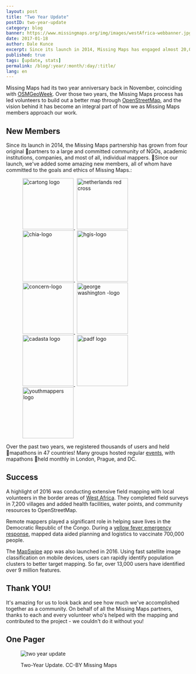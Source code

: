 ```yaml
---
layout: post
title: "Two Year Update"
postID: two-year-update
category: blog
banner: https://www.missingmaps.org/img/images/westAfrica-webbanner.jpg
date: 2017-01-18
author: Dale Kunce
excerpt: Since its launch in 2014, Missing Maps has engaged almost 20,000 mappers, helped 430+ public mapathons, put 29 million people on the map, and mapped an area equal to the size of Sweden. We've added many new partners to help try and map the world. Thanks to everyone out there who's been a part of this amazing project!
published: true
tags: [update, stats]
permalink: /blog/:year/:month/:day/:title/
lang: en
---
```


Missing Maps had its two year anniversary back in November, coinciding with [OSMGeoWeek](http://www.missingmaps.org/blog/2016/11/28/osmgeoweek-thankyou/). Over those two years, the Missing Maps process has led volunteers to build out a better map through [OpenStreetMap](https://www.openstreetmap.org/), and the vision behind it has become an integral part of how we as Missing Maps members approach our work.

## New Members

Since its launch in 2014, the Missing Maps partnership has grown from four original partners to a large and committed community of NGOs, academic institutions, companies, and most of all, individual mappers. Since our launch, we've added some amazing new members, all of whom have committed to the goals and ethics of Missing Maps.:

<figure>
<a href="http://www.cartong.org/">
  <img src="{{ site.baseurl }}/assets/graphics/content/logos/cartong_logo.png" alt="cartong logo" style="width:140px;border:none;padding-left:5px;">
</a>
<a href="http://www.rodekruis.nl/">
  <img src="{{ site.baseurl }}/assets/graphics/content/logos/nlrc_logo.jpg" alt="netherlands red cross" style="width:140px;border:none;padding-left:5px;">
</a>
<a href="http://www.clintonhealthaccess.org/">
  <img src="{{ site.baseurl }}/assets/graphics/content/logos/chai-logo.svg" style="width:140px;border:none;padding-left:5px;" alt="chia-logo">
</a>
<a href="http://www.geog.uni-heidelberg.de/gis/">
  <img src="{{ site.baseurl }}/assets/graphics/content/logos/hgis_logo.png" alt="hgis-logo" style="width:140px;border:none;padding-left:5px;">
</a>
<a href="https://www.concern.net/category/world-region/europe/uk">
  <img src="{{ site.baseurl }}/assets/graphics/content/logos/concern_logo.png" alt="concern-logo" style="width:140px;border:none;padding-left:5px;">
</a>
<a href="https://programs.gwu.edu/graduate/geographical-information-systems">
  <img src="{{ site.baseurl }}/assets/graphics/content/logos/gwu_logo.svg" alt="george washington -logo" style="width:140px;border:none;padding-left:5px;">
</a>
<a href="https://cadasta.org">
  <img src="{{ site.baseurl }}/assets/graphics/content/logos/cadasta_logo.png" alt="cadasta logo" style="width:140px;border:none;padding-left:5px;">
</a>
<a href="https://padf.org">
  <img src="{{ site.baseurl }}/assets/graphics/content/logos/padf_logo.png" alt="padf logo" style="width:140px;border:none;padding-left:5px;">
</a>
<a href="https://youthmappers.org">
  <img src="{{ site.baseurl }}/assets/graphics/content/logos/ym_logo.png" alt="youthmappers logo" style="width:140px;border:none;padding-left:5px;">
</a>
</figure>

Over the past two years, we registered thousands of users and held mapathons in 47 countries! Many groups hosted regular [events](http://missingmaps.org/events), with mapathons held monthly in London, Prague, and DC.

## Success

A highlight of 2016 was conducting extensive field mapping with local volunteers in the border areas of [West Africa](http://www.missingmaps.org/blog/2016/04/25/west-africa-mapping-hub-launch/). They completed field surveys in 7,200 villages and added health facilities, water points, and community resources to OpenStreetMap.

Remote mappers played a significant role in helping save lives in the Democratic Republic of the Congo. During a [yellow fever emergency response](https://www.ft.com/content/7a6df79c-c139-11e6-81c2-f57d90f6741a), mapped data aided planning and logistics to vaccinate 700,000 people.

The [MapSwipe](http://www.missingmaps.org/blog/2016/07/14/mapswipe/) app was also launched in 2016. Using fast satellite image classification on mobile devices, users can rapidly identify population clusters to better target mapping. So far, over 13,000 users have identified over 9 million features.

## Thank YOU!

It's amazing for us to look back and see how much we've accomplished together as a community. On behalf of all the Missing Maps partners, thanks to each and every volunteer who's helped with the mapping and contributed to the project - we couldn't do it without you!

## One Pager

<figure>
<img src="https://www.missingmaps.org/img/images/missingmaps_onepage_jan17-USLetter.png" alt="two year update">
<p class="caption">Two-Year Update. CC-BY Missing Maps</p>
</figure>
